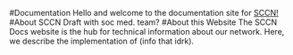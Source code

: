 #Documentation
Hello and welcome to the documentation site for [SCCN!](https://seattlecommunitynetwork.org/) \
#About SCCN
Draft with soc med. team?
#About this Website
The SCCN Docs website is the hub for technical information about our network. Here, we describe the implementation of (info that idrk).
